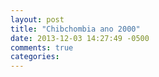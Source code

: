 ```yaml
---
layout: post
title: "Chibchombia ano 2000"
date: 2013-12-03 14:27:49 -0500
comments: true
categories: 
---
```

